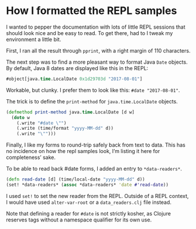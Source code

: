 # How I formatted the REPL samples

I wanted to pepper the documentation with lots of little REPL sessions that
should look nice and be easy to read. To get there, had to I tweak my environment
a little bit.

First, I ran all the result through `pprint`, with a right margin of 110
characters.

The next step was to find a more pleasant way to format Java `Date` objects.
By default, Java 8 dates are displayed like this in the REPL:

```clojure
#object[java.time.LocalDate 0x1d29703d "2017-08-01"]
```

Workable, but clunky. I prefer them to look like this: `#date "2017-08-01"`.

The trick is to define the `print-method` for `java.time.LocalDate` objects.

``` clojure
(defmethod print-method java.time.LocalDate [d w]
  (doto w 
    (.write "#date \"")
	(.write (time/format "yyyy-MM-dd" d))
	(.write "\"")))
```

Finally, I like my forms to round-trip safely back from text to data. This
has no incidence on how the repl samples look, I’m listing it here for
completeness’ sake.

To be able to read back #date forms, I added an entry to `*data-readers*`. 


``` clojure
(defn read-date [d] (time/local-date "yyyy-MM-dd" d))
(set! *data-readers* (assoc *data-readers* 'date #'read-date))
```

I used `set!` to set the new reader from the REPL. Outside of a REPL context,
I would have used `alter-var-root` or a `data_readers.clj` file instead.

Note that defining a reader for `#date` is not strictly kosher, as Clojure
reserves tags without a namespace qualifier for its own use.
